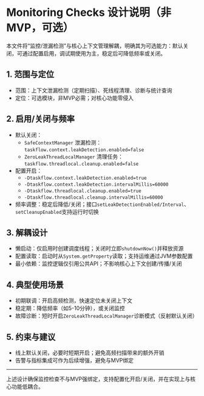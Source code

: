 # Monitoring Checks 设计说明（非MVP，可选）

本文件将“监控/泄漏检测”与核心上下文管理解耦，明确其为可选能力：默认关闭，可通过配置启用，调试期使用为主，稳定后可降低频率或关闭。

## 1. 范围与定位
- 范围：上下文泄漏检测（定期扫描）、死线程清理、诊断与统计查询
- 定位：可选模块，非MVP必需；对核心功能零侵入

## 2. 启用/关闭与频率
- 默认关闭：
  - `SafeContextManager` 泄漏检测：`taskflow.context.leakDetection.enabled=false`
  - `ZeroLeakThreadLocalManager` 清理任务：`taskflow.threadlocal.cleanup.enabled=false`
- 配置开启：
  - `-Dtaskflow.context.leakDetection.enabled=true`
  - `-Dtaskflow.context.leakDetection.intervalMillis=60000`
  - `-Dtaskflow.threadlocal.cleanup.enabled=true`
  - `-Dtaskflow.threadlocal.cleanup.intervalMillis=60000`
- 频率调整：稳定后降低/关闭；接口`setLeakDetectionEnabled/Interval`、`setCleanupEnabled`支持运行时切换

## 3. 解耦设计
- 懒启动：仅启用时创建调度线程；关闭时立即`shutdownNow()`并释放资源
- 配置读取：启动时从`System.getProperty`读取；支持运维通过JVM参数配置
- 最小依赖：监控逻辑仅引用公共API；不影响核心上下文创建/传播/关闭

## 4. 典型使用场景
- 初期联调：开启高频检测，快速定位未关闭上下文
- 稳定期：降低频率（如5-10分钟），或关闭监控
- 故障诊断：短时开启`ZeroLeakThreadLocalManager`诊断模式（反射默认关闭）

## 5. 约束与建议
- 线上默认关闭，必要时短期开启；避免高频扫描带来的额外开销
- 告警与指标集成可作为后续增强，避免与MVP绑定

---
上述设计确保监控检查不与MVP强绑定，支持配置化开启/关闭，并在实现上与核心功能低耦合。

